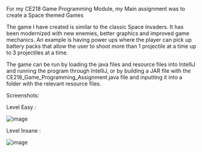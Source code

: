 For my CE218 Game Programming Module, my Main assignment was to create a Space themed Games

The game I have created is similar to the classic Space Invaders. It has been modernized with new enemies, better graphics and improved game mechanics. An example is having power ups where the player can pick up battery packs that allow the user to shoot more than 1 projectile at a time up to 3 projectiles at a time. 

The game can be run by loading the java files and resource files into IntelliJ and running the program through IntelliJ, or by building a JAR file with the CE218_Game_Programming_Assignment.java file and inputting it into a folder with the relevant resource files.

Screenshots:

Level Easy : 

![image](https://user-images.githubusercontent.com/56220027/136597607-9833e2b5-b810-44c5-b54b-2f77604c84f6.png)

Level Insane : 

![image](https://user-images.githubusercontent.com/56220027/136597632-5e240ba8-a323-456b-87ab-c220449d2117.png)
